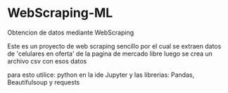 # WebScraping-ML
Obtencion de datos mediante WebScraping

Este es un proyecto de web scraping sencillo por el cual se extraen datos de 'celulares en oferta' de la pagina de mercado libre  luego se crea un archivo csv con esos datos

para esto utilice: python en la ide Jupyter y las librerias: Pandas, Beautifulsoup y requests
